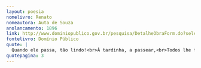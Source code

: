 ```yaml
---
layout: poesia
nomelivro: Renato
nomeautora: Auta de Souza
anolancamento: 1896
link: http://www.dominiopublico.gov.br/pesquisa/DetalheObraForm.do?select_action=&co_obra=81962
fontelivro: Domínio Público
quote: |
  Quando ele passa, tão lindo!<br>À tardinha, a passear,<br>Todos lhe falam sorrindo<br>Com vontade de o beijar.
quotepagina: 3
---
```

